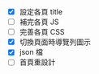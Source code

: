 -   [x] 設定各頁 title
-   [ ] 補完各頁 JS
-   [ ] 完善各頁 CSS
-   [x] 切換頁面時導覽列圖示
-   [x] json 檔
-   [ ] 首頁重設計
